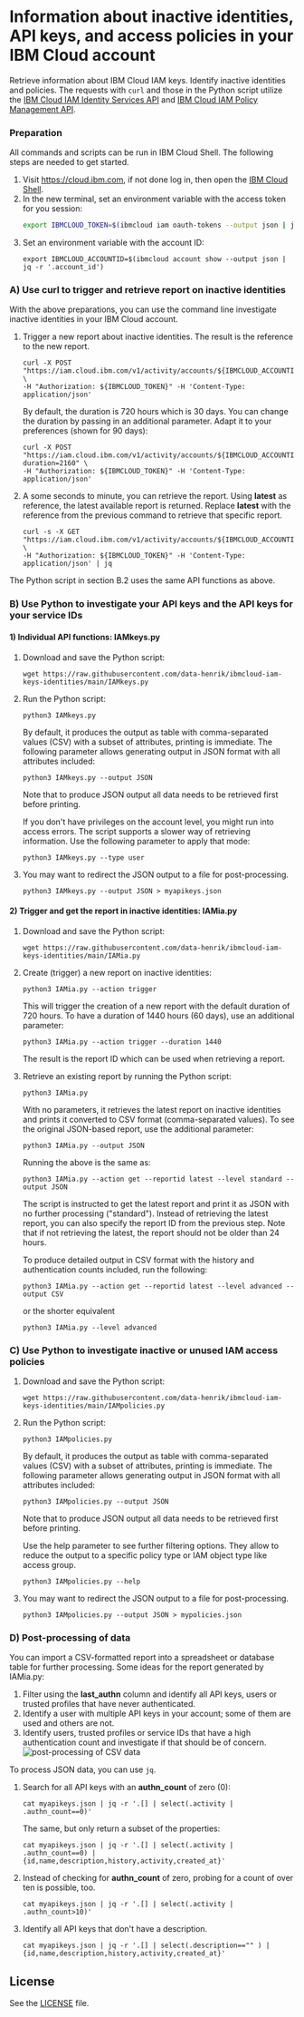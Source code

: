 # Information about inactive identities, API keys, and access policies in your IBM Cloud account
Retrieve information about IBM Cloud IAM keys. Identify inactive identities and policies. The requests with `curl` and those in the Python script utilize the [IBM Cloud IAM Identity Services API](https://cloud.ibm.com/apidocs/iam-identity-token-api) and [IBM Cloud IAM Policy Management API](https://cloud.ibm.com/apidocs/iam-policy-management). 


### Preparation
All commands and scripts can be run in IBM Cloud Shell. The following steps are needed to get started.
1. Visit https://cloud.ibm.com, if not done log in, then open the [IBM Cloud Shell](https://cloud.ibm.com/shell).
2. In the new terminal, set an environment variable with the access token for you session:
   ```sh
   export IBMCLOUD_TOKEN=$(ibmcloud iam oauth-tokens --output json | jq -r '.iam_token')
   ```
3. Set an environment variable with the account ID:
   ```
   export IBMCLOUD_ACCOUNTID=$(ibmcloud account show --output json | jq -r '.account_id')
   ```


### A) Use curl to trigger and retrieve report on inactive identities
With the above preparations, you can use the command line investigate inactive identities in your IBM Cloud account.

1. Trigger a new report about inactive identities. The result is the reference to the new report.
   ```
   curl -X POST "https://iam.cloud.ibm.com/v1/activity/accounts/${IBMCLOUD_ACCOUNTID}/report" \
   -H "Authorization: ${IBMCLOUD_TOKEN}" -H 'Content-Type: application/json' 
   ```
   By default, the duration is 720 hours which is 30 days. You can change the duration by passing in an additional parameter. Adapt it to your preferences (shown for 90 days):
   ```
   curl -X POST "https://iam.cloud.ibm.com/v1/activity/accounts/${IBMCLOUD_ACCOUNTID}/report?duration=2160" \
   -H "Authorization: ${IBMCLOUD_TOKEN}" -H 'Content-Type: application/json' 
   ```
2. A some seconds to minute, you can retrieve the report. Using **latest** as reference, the latest available report is returned. Replace **latest** with the reference from the previous command to retrieve that specific report.
   ```
   curl -s -X GET "https://iam.cloud.ibm.com/v1/activity/accounts/${IBMCLOUD_ACCOUNTID}/report/latest" \
   -H "Authorization: ${IBMCLOUD_TOKEN}" -H 'Content-Type: application/json' | jq
   ```

The Python script in section B.2 uses the same API functions as above.

### B) Use Python to investigate your API keys and the API keys for your service IDs

#### 1) Individual API functions: IAMkeys.py
1. Download and save the Python script:
   ```
   wget https://raw.githubusercontent.com/data-henrik/ibmcloud-iam-keys-identities/main/IAMkeys.py
   ```

2. Run the Python script:
   ```
   python3 IAMkeys.py
   ```
   By default, it produces the output as table with comma-separated values (CSV) with a subset of attributes, printing is immediate. The following parameter allows generating output in JSON format with all attributes included:
   ```
   python3 IAMkeys.py --output JSON
   ```
   Note that to produce JSON output all data needs to be retrieved first before printing. 

   If you don't have privileges on the account level, you might run into access errors. The script supports a slower way of retrieving information. Use the following parameter to apply that mode:
   ```
   python3 IAMkeys.py --type user
   ```

3. You may want to redirect the JSON output to a file for post-processing. 
   ```
   python3 IAMkeys.py --output JSON > myapikeys.json
   ```

#### 2) Trigger and get the report in inactive identities: IAMia.py

1. Download and save the Python script:
   ```
   wget https://raw.githubusercontent.com/data-henrik/ibmcloud-iam-keys-identities/main/IAMia.py
   ```
2. Create (trigger) a new report on inactive identities:
   ```
   python3 IAMia.py --action trigger
   ```
   This will trigger the creation of a new report with the default duration of 720 hours. To have a duration of 1440 hours (60 days), use an additional parameter:
   ```
   python3 IAMia.py --action trigger --duration 1440
   ```
   The result is the report ID which can be used when retrieving a report.

3. Retrieve an existing report by running the Python script:
   ```
   python3 IAMia.py
   ```

   With no parameters, it retrieves the latest report on inactive identities and prints it converted to CSV format (comma-separated values). To see the original JSON-based report, use the additional parameter:

   ```
   python3 IAMia.py --output JSON
   ```
   Running the above is the same as:
   ```
   python3 IAMia.py --action get --reportid latest --level standard --output JSON
   ```
   The script is instructed to get the latest report and print it as JSON with no further processing ("standard"). Instead of retrieving the latest report, you can also specify the report ID from the previous step. Note that if not retrieving the latest, the report should not be older than 24 hours.

   To produce detailed output in CSV format with the history and authentication counts included, run the following:
   ```
   python3 IAMia.py --action get --reportid latest --level advanced --output CSV
   ```
   or the shorter equivalent
   ```
   python3 IAMia.py --level advanced
   ```


### C) Use Python to investigate inactive or unused IAM access policies
1. Download and save the Python script:
   ```
   wget https://raw.githubusercontent.com/data-henrik/ibmcloud-iam-keys-identities/main/IAMpolicies.py
   ```

2. Run the Python script:
   ```
   python3 IAMpolicies.py
   ```
   By default, it produces the output as table with comma-separated values (CSV) with a subset of attributes, printing is immediate. The following parameter allows generating output in JSON format with all attributes included:
   ```
   python3 IAMpolicies.py --output JSON
   ```
   Note that to produce JSON output all data needs to be retrieved first before printing. 

   Use the help parameter to see further filtering options. They allow to reduce the output to a specific policy type or IAM object type like access group.
   ```
   python3 IAMpolicies.py --help
   ```

3. You may want to redirect the JSON output to a file for post-processing. 
   ```
   python3 IAMpolicies.py --output JSON > mypolicies.json
   ```


### D) Post-processing of data
You can import a CSV-formatted report into a spreadsheet or database table for further processing. Some ideas for the report generated by IAMia.py:
1. Filter using the **last_authn** column and identify all API keys, users or trusted profiles that have never authenticated.
2. Identify a user with multiple API keys in your account; some of them are used and others are not. 
3. Identify users, trusted profiles or service IDs that have a high authentication count and investigate if that should be of concern. 
![post-processing of CSV data](images/spreadsheet.png)



To process JSON data, you can use `jq`.
1. Search for all API keys with an **authn_count** of zero (0):
   ```
   cat myapikeys.json | jq -r '.[] | select(.activity | .authn_count==0)'
   ```
   The same, but only return a subset of the properties:
   ```
   cat myapikeys.json | jq -r '.[] | select(.activity | .authn_count==0) | {id,name,description,history,activity,created_at}'
   ```
2. Instead of checking for **authn_count** of zero, probing for a count of over ten is possible, too.
   ```
   cat myapikeys.json | jq -r '.[] | select(.activity | .authn_count>10)'
   ```
3. Identify all API keys that don't have a description.
   ```
   cat myapikeys.json | jq -r '.[] | select(.description=="" ) | {id,name,description,history,activity,created_at}'
   ```
## License
See the [LICENSE](LICENSE) file.